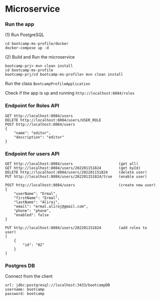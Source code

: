 # Microservice


### Run the app

(1) Run PostgreSQL 
```
cd bootcamp-ms-profile/docker
docker-compose up -d
```

(2)  Build and Run the microservice
```
bootcamp-prj> mvn clean install
cd bootcamp-ms-profile
bootcamp-prj/cd bootcamp-ms-profile> mvn clean install
```

Run the class  `BootcampProfileApplication`

Check if the app is up and running `http://localhost:8084/roles`


### Endpoint for Roles API
```
GET http://localhost:8084/users
DELETE http://localhost:8084/users/USER_ROLE
POST http://localhost:8084/users
{
    "name": "editor",
    "description": "editor"
}
```

### Endpoint for users API
```
GET http://localhost:8084/users                     (get all)
GET http://localhost:8084/users/202201151824        (get byId)
DELETE http://localhost:8084/users/202201151824     (delete user)
PUT http://localhost:8084/users/202201151824/true   (enable user)

POST http://localhost:8084/users                    (create new user)
{
    "userName": "Ermal",
    "firstName": "Ermal",
    "lastName": "Aliraj",
    "email": "ermal.aliraj@gmail.com",
    "phone": "phone",
    "enabled": false
}

PUT http://localhost:8084/users/202201151824        (add roles to user)
[
    {
        "id": "02"
    }
]
```

### Postgres DB

Connect from the client
```
url: jdbc:postgresql://localhost:3433/bootcampDB
username: bootcamp
password: bootcamp
```
